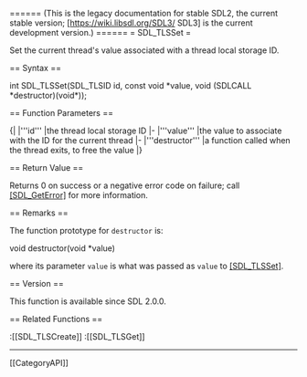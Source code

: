 ====== (This is the legacy documentation for stable SDL2, the current stable version; [https://wiki.libsdl.org/SDL3/ SDL3] is the current development version.) ======
= SDL_TLSSet =

Set the current thread's value associated with a thread local storage ID.

== Syntax ==

<syntaxhighlight lang='c'>
int SDL_TLSSet(SDL_TLSID id, const void *value, void (SDLCALL *destructor)(void*));
</syntaxhighlight>

== Function Parameters ==

{|
|'''id'''
|the thread local storage ID
|-
|'''value'''
|the value to associate with the ID for the current thread
|-
|'''destructor'''
|a function called when the thread exits, to free the value
|}

== Return Value ==

Returns 0 on success or a negative error code on failure; call
[[SDL_GetError]]() for more information.

== Remarks ==

The function prototype for <code>destructor</code> is:

<syntaxhighlight lang='c'>
void destructor(void *value)
</syntaxhighlight>

where its parameter <code>value</code> is what was passed as
<code>value</code> to [[SDL_TLSSet]]().

== Version ==

This function is available since SDL 2.0.0.

== Related Functions ==

:[[SDL_TLSCreate]]
:[[SDL_TLSGet]]

----
[[CategoryAPI]]


